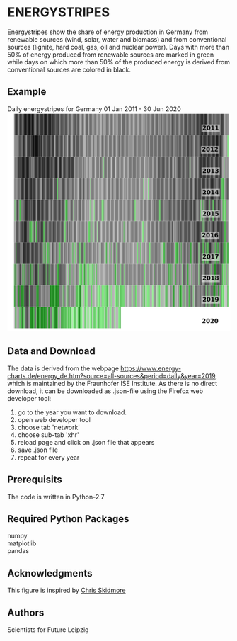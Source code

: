 # ENERGYSTRIPES

Energystripes show the share of energy production in Germany from renewable sources (wind, solar, water and biomass) and from conventional sources (lignite, hard coal, gas, oil and nuclear power).
Days with more than 50% of energy produced from renewable sources are marked in green while days on which more than 50% of the produced energy is derived from conventional sources are colored in black.

## Example
Daily energystripes for Germany 01 Jan 2011 - 30 Jun 2020
![Daily energystripes for Germany 01 Jan 2011 - 30 Jun 2020](https://github.com/s4f-leipzig/Energystripes/blob/master/Energystripes_2011-2020.jpg)

## Data and Download
The data is derived from the webpage https://www.energy-charts.de/energy_de.htm?source=all-sources&period=daily&year=2019, which is maintained by the Fraunhofer ISE Institute.
As there is no direct download, it can be downloaded as .json-file using the Firefox web developer tool:
1. go to the year you want to download.
2. open web developer tool
3. choose tab 'network'
4. choose sub-tab 'xhr'
5. reload page and click on .json file that appears
6. save .json file
7. repeat for every year 

## Prerequisits
The code is written in Python-2.7 

## Required Python Packages
numpy  
matplotlib  
pandas    

## Acknowledgments
This figure is inspired by [Chris Skidmore](https://twitter.com/CSkidmoreUK/status/1270589139314974721?s=19)

## Authors
Scientists for Future Leipzig

